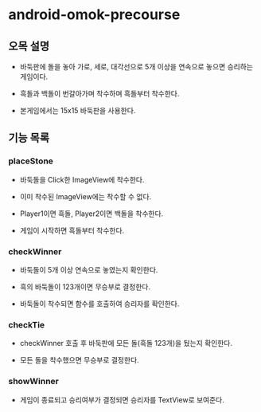 # android-omok-precourse

## 오목 설명

- 바둑판에 돌을 놓아 가로, 세로, 대각선으로 5개 이상을 연속으로 놓으면 승리하는 게임이다.

- 흑돌과 백돌이 번갈아가며 착수하며 흑돌부터 착수한다.

- 본게임에서는 15x15 바둑판을 사용한다.

## 기능 목록

### placeStone

- 바둑돌을 Click한 ImageView에 착수한다.

- 이미 착수된 ImageView에는 착수할 수 없다.

- Player1이면 흑돌, Player2이면 백돌을 착수한다.

- 게임이 시작하면 흑돌부터 착수한다.

### checkWinner

- 바둑돌이 5개 이상 연속으로 놓였는지 확인한다.

- 흑의 바둑돌이 123개이면 무승부로 결정한다.

- 바둑돌이 착수되면 함수를 호출하여 승리자를 확인한다.

### checkTie

- checkWinner 호출 후 바둑판에 모든 돌(흑돌 123개)을 뒀는지 확인한다.

- 모든 돌을 착수했으면 무승부로 결정한다.

### showWinner

- 게임이 종료되고 승리여부가 결정되면 승리자를 TextView로 보여준다.
